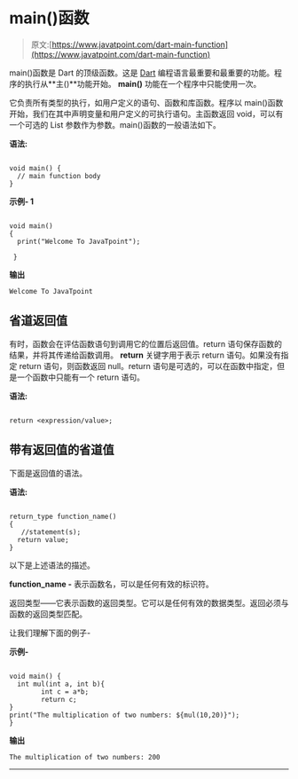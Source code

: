 # main()函数

> 原文:[https://www.javatpoint.com/dart-main-function](https://www.javatpoint.com/dart-main-function)

main()函数是 Dart 的顶级函数。这是 [Dart](https://www.javatpoint.com/dart-programming) 编程语言最重要和最重要的功能。程序的执行从**主()**功能开始。 **main()** 功能在一个程序中只能使用一次。

它负责所有类型的执行，如用户定义的语句、函数和库函数。程序以 main()函数开始，我们在其中声明变量和用户定义的可执行语句。主函数返回 void，可以有一个可选的 List <string>参数作为参数。main()函数的一般语法如下。</string>

**语法:**

```

void main() {
  // main function body
}

```

**示例- 1**

```

void main() 
{
  print("Welcome To JavaTpoint");

 }

```

**输出**

```
Welcome To JavaTpoint

```

## 省道返回值

有时，函数会在评估函数语句到调用它的位置后返回值。return 语句保存函数的结果，并将其传递给函数调用。 **return** 关键字用于表示 return 语句。如果没有指定 return 语句，则函数返回 null。return 语句是可选的，可以在函数中指定，但是一个函数中只能有一个 return 语句。

**语法:**

```

return <expression/value>;

```

## 带有返回值的省道值

下面是返回值的语法。

**语法:**

```

return_type function_name() 
{
   //statement(s);
  return value;
}

```

以下是上述语法的描述。

**function_name -** 表示函数名，可以是任何有效的标识符。

返回类型——它表示函数的返回类型。它可以是任何有效的数据类型。返回必须与函数的返回类型匹配。

让我们理解下面的例子-

**示例-**

```

void main() {
  int mul(int a, int b){
        int c = a*b;
        return c;
}
print("The multiplication of two numbers: ${mul(10,20)}");
}

```

**输出**

```
The multiplication of two numbers: 200

```

* * *